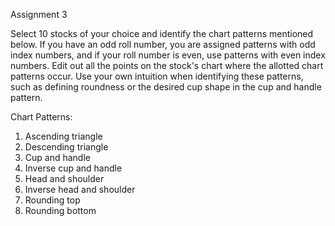 Assignment 3

Select 10 stocks of your choice and identify the chart patterns mentioned below. If you have an odd roll number, you are assigned patterns with odd index numbers, and if your roll number is even, use patterns with even index numbers. Edit out all the points on the stock's chart where the allotted chart patterns occur. Use your own intuition when identifying these patterns, such as defining roundness or the desired cup shape in the cup and handle pattern. 

Chart Patterns:

1) Ascending triangle
2) Descending triangle
3) Cup and handle
4) Inverse cup and handle
5) Head and shoulder
6) Inverse head and shoulder
7) Rounding top
8) Rounding bottom



